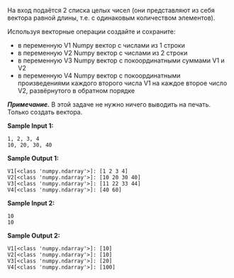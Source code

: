 На вход подаётся 2 списка целых чисел (они представляют из себя вектора равной длины, т.е. с одинаковым количеством элементов).

Используя векторные операции создайте и сохраните:

-    в переменную V1 Numpy вектор с числами из 1 строки
-    в переменную V2 Numpy вектор с числами из 2 строки
-    в переменную V3 Numpy вектор с покоординатными суммами V1 и V2
-    в переменную V4 Numpy вектор с покоординатными произведениями каждого второго числа V1 на каждое второе число V2, развёрнутого в обратном порядке

***Примечание.*** В этой задаче не нужно ничего выводить на печать. Только создать вектора.

**Sample Input 1:**

```commandline
1, 2, 3, 4
10, 20, 30, 40
```

**Sample Output 1:**

```commandline
V1[<class 'numpy.ndarray'>]: [1 2 3 4]
V2[<class 'numpy.ndarray'>]: [10 20 30 40]
V3[<class 'numpy.ndarray'>]: [11 22 33 44]
V4[<class 'numpy.ndarray'>]: [40 60]
```

**Sample Input 2:**

```commandline
10
10
```

**Sample Output 2:**

```commandline
V1[<class 'numpy.ndarray'>]: [10]
V2[<class 'numpy.ndarray'>]: [10]
V3[<class 'numpy.ndarray'>]: [20]
V4[<class 'numpy.ndarray'>]: [100]
```
